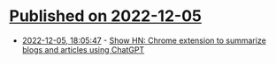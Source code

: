 # [Published on 2022-12-05](index.md)

* [2022-12-05, 18:05:47](https://news.ycombinator.com/item?id=33869231) - [Show HN: Chrome extension to summarize blogs and articles using ChatGPT](https://github.com/clmnin/summarize.site)
